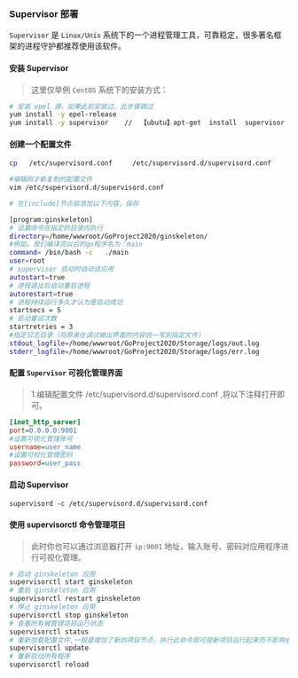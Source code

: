 ### Supervisor 部署

`Supervisor` 是 `Linux/Unix` 系统下的一个进程管理工具，可靠稳定，很多著名框架的进程守护都推荐使用该软件。  

#### 安装 Supervisor  
>   这里仅举例 `CentOS` 系统下的安装方式：

```bash
# 安装 epel 源，如果此前安装过，此步骤跳过
yum install -y epel-release
yum install -y supervisor    //  【ubutu】apt-get  install  supervisor  
```

####  创建一个配置文件  
```bash
cp   /etc/supervisord.conf     /etc/supervisord.d/supervisord.conf

#编辑刚才新复制的配置文件
vim /etc/supervisord.d/supervisord.conf 

# 在[include]节点前添加以下内容，保存

[program:ginskeleton]
# 设置命令在指定的目录内执行
directory=/home/wwwroot/GoProject2020/ginskeleton/
#例如，我们编译完以后的go程序名为：main 
command= /bin/bash -c   ./main  
user=root
# supervisor 启动时自动该应用
autostart=true
# 进程退出后自动重启进程
autorestart=true
# 进程持续运行多久才认为是启动成功
startsecs = 5
# 启动重试次数
startretries = 3
#指定日志目录（将原来在调试输出界面的内容统一写到指定文件）
stdout_logfile=/home/wwwroot/GoProject2020/Storage/logs/out.log
stderr_logfile=/home/wwwroot/GoProject2020/Storage/logs/err.log

```



####  配置 `Supervisor` 可视化管理界面 
>   1.编辑配置文件 /etc/supervisord.d/supervisord.conf ,将以下注释打开即可。  
```ini  
[inet_http_server]         
port=0.0.0.0:9001      
#设置可视化管理账号 
username=user_name           
#设置可视化管理密码
password=user_pass   
```


#### 启动 Supervisor  
```jsunicoderegexp
supervisord -c /etc/supervisord.d/supervisord.conf
```

####  使用 supervisorctl 命令管理项目
>   此时你也可以通过浏览器打开 `ip:9001` 地址，输入账号、密码对应用程序进行可视化管理。  
```bash
# 启动 ginskeleton 应用
supervisorctl start ginskeleton
# 重启 ginskeleton 应用
supervisorctl restart ginskeleton
# 停止 ginskeleton 应用
supervisorctl stop ginskeleton  
# 查看所有被管理项目运行状态
supervisorctl status
# 重新加载配置文件,一般是增加了新的项目节点，执行此命令即可使新项目运行起来而不影响老项目  
supervisorctl update
# 重新启动所有程序
supervisorctl reload
```

